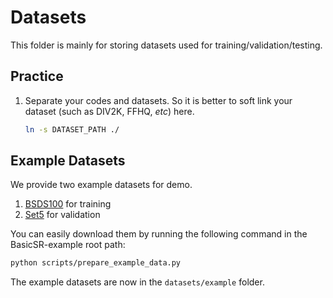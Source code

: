 # Datasets

This folder is mainly for storing datasets used for training/validation/testing.

## Practice

1. Separate your codes and datasets. So it is better to soft link your dataset (such as DIV2K, FFHQ, *etc*) here.
    ```bash
    ln -s DATASET_PATH ./
    ```

## Example Datasets

We provide two example datasets for demo.

1. [BSDS100](https://github.com/xinntao/BasicSR-examples/releases/download/0.0.0/BSDS100.zip) for training
1. [Set5](https://github.com/xinntao/BasicSR-examples/releases/download/0.0.0/Set5.zip) for validation

You can easily download them by running the following command in the BasicSR-example root path:

```bash
python scripts/prepare_example_data.py
```

The example datasets are now in the `datasets/example` folder.
